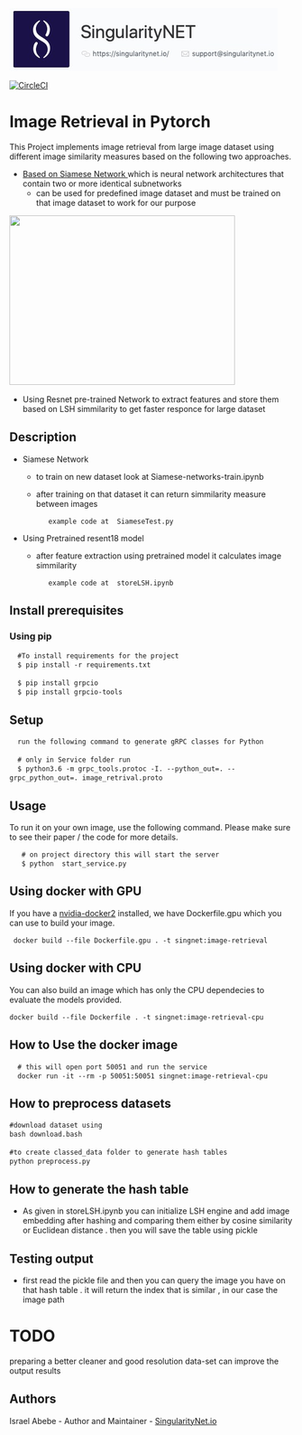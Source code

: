 ![singnetlogo](docs/assets/singnet-logo.jpg?raw=true 'SingularityNET')

[![CircleCI](https://circleci.com/gh/IsraelAbebe/Image-retrieval-in-pytorch.svg?style=svg)](https://circleci.com/gh/IsraelAbebe/Image-retrieval-in-pytorch)
# Image Retrieval in Pytorch

This Project implements image retrieval from large image dataset using different image similarity measures based on the following two approaches.

   - [Based on Siamese Network ](http://yann.lecun.com/exdb/publis/pdf/chopra-05.pdf)which is neural network architectures that contain two or more identical subnetworks
      - can be used for predefined image dataset and must be trained on that image dataset to work for our purpose 
   
   <img src="https://qph.fs.quoracdn.net/main-qimg-b90431ff9b4c60c5d69069d7bc048ff0" width=400 height=300 float-left>

   - Using Resnet pre-trained Network to extract features and store them based on LSH simmilarity to get faster responce for large dataset 

             


## Description

  -  Siamese Network 
      - to train on new dataset look at  Siamese-networks-train.ipynb
      - after training on that dataset it can return simmilarity measure between images 
               
               example code at  SiameseTest.py
  - Using Pretrained resent18 model
      - after feature extraction using pretrained model it calculates image simmilarity 
               
               example code at  storeLSH.ipynb


               
## Install prerequisites        

### Using pip

      #To install requirements for the project 
      $ pip install -r requirements.txt

      $ pip install grpcio
      $ pip install grpcio-tools

 ## Setup  
 
      run the following command to generate gRPC classes for Python

      # only in Service folder run
      $ python3.6 -m grpc_tools.protoc -I. --python_out=. --grpc_python_out=. image_retrival.proto


## Usage
To run it on your own image, use the following command. Please make sure to see their paper / the code for more details.

       # on project directory this will start the server 
	   $ python  start_service.py
     
     

## Using docker with GPU

If you have a [nvidia-docker2](https://github.com/NVIDIA/nvidia-docker) installed, we have Dockerfile.gpu which you can use to build your image.

     docker build --file Dockerfile.gpu . -t singnet:image-retrieval

## Using docker with CPU

You can also build an image which has only the CPU dependecies to evaluate the models provided.

	docker build --file Dockerfile . -t singnet:image-retrieval-cpu
   
   
 ## How to Use the docker image
	
      # this will open port 50051 and run the service 
      docker run -it --rm -p 50051:50051 singnet:image-retrieval-cpu

 ## How to preprocess datasets
 	#download dataset using
	bash download.bash
 
 	#to create classed_data folder to generate hash tables
	python preprocess.py
 
 
 ## How to generate the hash table 
- As given in storeLSH.ipynb you can initialize LSH engine and add image embedding after hashing and comparing them either by cosine similarity or Euclidean distance . then you will save the table using pickle

## Testing output
- first read the pickle file and then you can query the image you have on that hash table . it will return the index that is similar , in our case the image path


# TODO
preparing a better cleaner and good resolution data-set can improve the output results

## Authors
Israel Abebe - Author and Maintainer - [SingularityNet.io](https://singularitynet.io/)



 
